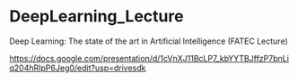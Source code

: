 # DeepLearning_Lecture
 Deep Learning: The state of the art in Artificial Intelligence (FATEC Lecture)
 
 
 https://docs.google.com/presentation/d/1cVnXJ11BcLP7_kbYYTBJffzP7bnLiq204hRIpP6Jeg0/edit?usp=drivesdk
 
